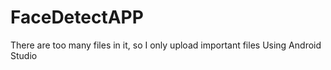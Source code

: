 # FaceDetectAPP
There are too many files in it, so I only upload important files
Using Android Studio
